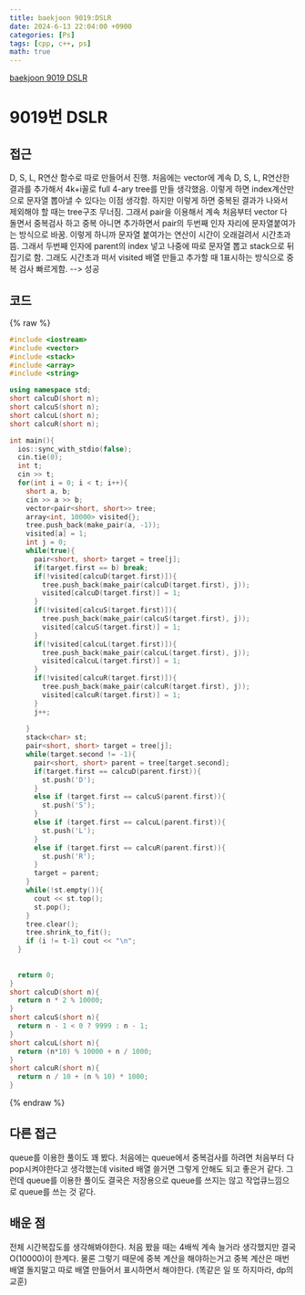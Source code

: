 ```yaml
---
title: baekjoon 9019:DSLR
date: 2024-6-13 22:04:00 +0900
categories: [Ps]
tags: [cpp, c++, ps]
math: true
---
```


[baekjoon 9019 DSLR](https://www.acmicpc.net/problem/9019)

# 9019번 DSLR


## 접근
D, S, L, R연산 함수로 따로 만들어서 진행. 처음에는 vector에 계속 D, S, L, R연산한 결과를 추가해서 4k+i꼴로 full 4-ary tree를 만들 생각했음. 이렇게 하면 index계산만으로 문자열 뽑아낼 수 있다는 이점 생각함. 
하지만 이렇게 하면 중복된 결과가 나와서 제외해야 할 때는 tree구조 무너짐. 
그래서 pair을 이용해서 계속 처음부터 vector 다 돌면서 중복검사 하고 중복 아니면 추가하면서 pair의 두번째 인자 자리에 문자열붙여가는 방식으로 바꿈. 이렇게 하니까 문자열 붙여가는 연산이 시간이 오래걸려서 시간초과 뜸.
그래서 두번째 인자에 parent의 index 넣고 나중에 따로 문자열 뽑고 stack으로 뒤집기로 함.
그래도 시간초과 떠서 visited 배열 만들고 추가할 때 1표시하는 방식으로 중복 검사 빠르게함. --> 성공


## 코드
{% raw %}
```cpp
#include <iostream>
#include <vector>
#include <stack>
#include <array>
#include <string>

using namespace std;
short calcuD(short n);
short calcuS(short n);
short calcuL(short n);
short calcuR(short n);

int main(){
  ios::sync_with_stdio(false);
  cin.tie(0);
  int t;
  cin >> t;
  for(int i = 0; i < t; i++){
    short a, b;
    cin >> a >> b;
    vector<pair<short, short>> tree;
    array<int, 10000> visited{};
    tree.push_back(make_pair(a, -1));
    visited[a] = 1;
    int j = 0;
    while(true){
      pair<short, short> target = tree[j];
      if(target.first == b) break;
      if(!visited[calcuD(target.first)]){
        tree.push_back(make_pair(calcuD(target.first), j));
        visited[calcuD(target.first)] = 1;
      }
      if(!visited[calcuS(target.first)]){
        tree.push_back(make_pair(calcuS(target.first), j));
        visited[calcuS(target.first)] = 1;
      }
      if(!visited[calcuL(target.first)]){
        tree.push_back(make_pair(calcuL(target.first), j));
        visited[calcuL(target.first)] = 1;
      }
      if(!visited[calcuR(target.first)]){
        tree.push_back(make_pair(calcuR(target.first), j));
        visited[calcuR(target.first)] = 1;
      }
      j++;
      
    }
    stack<char> st;
    pair<short, short> target = tree[j];
    while(target.second != -1){
      pair<short, short> parent = tree[target.second];
      if(target.first == calcuD(parent.first)){
        st.push('D');
      }
      else if (target.first == calcuS(parent.first)){
        st.push('S');
      }
      else if (target.first == calcuL(parent.first)){
        st.push('L');
      }
      else if (target.first == calcuR(parent.first)){
        st.push('R');
      }
      target = parent;
    }
    while(!st.empty()){
      cout << st.top();
      st.pop();
    }
    tree.clear();
    tree.shrink_to_fit();
    if (i != t-1) cout << "\n";
  }  
  
  
  return 0;
}
short calcuD(short n){
  return n * 2 % 10000;
}
short calcuS(short n){
  return n - 1 < 0 ? 9999 : n - 1;
}
short calcuL(short n){
  return (n*10) % 10000 + n / 1000;
}
short calcuR(short n){
  return n / 10 + (n % 10) * 1000;
}
```
{% endraw %}

## 다른 접근
queue를 이용한 풀이도 꽤 봤다. 처음에는 queue에서 중복검사를 하려면 처음부터 다 pop시켜야한다고 생각했는데 visited 배열 쓸거면 그렇게 안해도 되고 좋은거 같다. 그런데 queue를 이용한 풀이도 결국은 저장용으로 queue를 쓰지는 않고 작업큐느낌으로 queue를 쓰는 것 같다. 

## 배운 점
전체 시간복잡도를 생각해봐야한다. 처음 봤을 때는 4배씩 계속 늘거라 생각했지만 결국 O(10000)이 한계다. 물론 그렇기 때문에 중복 계산을 해야하는거고 중복 계산은 매번 배열 돌지말고 따로 배열 만들어서 표시하면서 해야한다. (똑같은 일 또 하지마라, dp의 교훈)